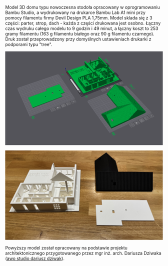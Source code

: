 Model 3D domu typu nowoczesna stodoła opracowany w oprogramowaniu Bambu Studio, a wydrukowany na drukarce Bambu Lab A1 mini przy pomocy filamentu firmy Devil Design PLA 1,75mm. Model sklada się z 3 części: parter, strop, dach - każda z części drukowana jest osobno. Łączny czas wydruku całego modelu to 9 godzin i 49 minut, a łączny koszt to 253 gramy filamentu (163 g filamentu białego oraz 90 g filamentu czarnego). Druk został przeprowadzony przy domyślnych ustawieniach drukarki z podporami typu "tree".

![](/imgs/print_vis/bambu_studio_vis.png)

![](/imgs/print_vis/IMG_8375.jpeg)

Powyższy model został opracowany na podstawie projektu architektonicznego przygotowanego przez mgr inż. arch. Dariusza Dziwaka ([awo studio dariusz dziwak](https://www.instagram.com/awo_studio_)).
